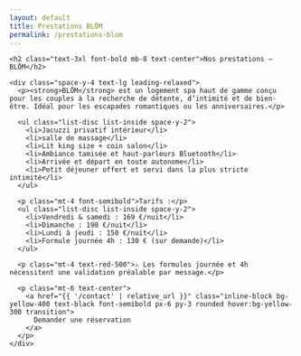 ```yaml
---
layout: default
title: Prestations BLŌM
permalink: /prestations-blom
---
```


<section class="bg-black text-yellow-400 min-h-screen py-12 px-6 w-full">
  <div class="max-w-4xl mx-auto">

    <h2 class="text-3xl font-bold mb-8 text-center">Nos prestations – BLŌM</h2>

    <div class="space-y-4 text-lg leading-relaxed">
      <p><strong>BLŌM</strong> est un logement spa haut de gamme conçu pour les couples à la recherche de détente, d’intimité et de bien-être. Idéal pour les escapades romantiques ou les anniversaires.</p>

      <ul class="list-disc list-inside space-y-2">
        <li>Jacuzzi privatif intérieur</li>
        <li>salle de massage</li>
        <li>Lit king size + coin salon</li>
        <li>Ambiance tamisée et haut-parleurs Bluetooth</li>
        <li>Arrivée et départ en toute autonome</li>
        <li>Petit déjeuner offert et servi dans la plus stricte intimité</li>
      </ul>

      <p class="mt-4 font-semibold">Tarifs :</p>
      <ul class="list-disc list-inside space-y-2">
        <li>Vendredi & samedi : 169 €/nuit</li>
        <li>Dimanche : 190 €/nuit</li>
        <li>Lundi à jeudi : 150 €/nuit</li>
        <li>Formule journée 4h : 130 € (sur demande)</li>
      </ul>

      <p class="mt-4 text-red-500">⚠️ Les formules journée et 4h nécessitent une validation préalable par message.</p>

      <p class="mt-6 text-center">
        <a href="{{ '/contact' | relative_url }}" class="inline-block bg-yellow-400 text-black font-semibold px-6 py-3 rounded hover:bg-yellow-300 transition">
          Demander une réservation
        </a>
      </p>
    </div>

  </div>
</section>
